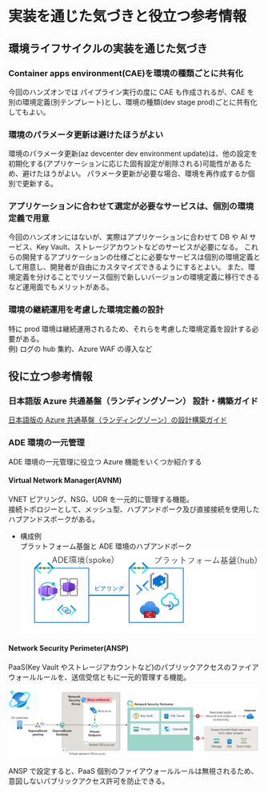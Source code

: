 # 実装を通じた気づきと役立つ参考情報

## 環境ライフサイクルの実装を通じた気づき

### Container apps environment(CAE)を環境の種類ごとに共有化

今回のハンズオンでは パイプライン実行の度に CAE も作成されるが、CAE を別の環境定義(別テンプレート)とし、環境の種類(dev stage prod)ごとに共有化してもよい。

### 環境のパラメータ更新は避けたほうがよい

環境のパラメータ更新(az devcenter dev environment update)は、他の設定を初期化する(アプリケーションに応じた固有設定が削除される)可能性があるため、避けたほうがよい。
パラメータ更新が必要な場合、環境を再作成するか個別で更新する。

### アプリケーションに合わせて選定が必要なサービスは、個別の環境定義で用意

今回のハンズオンにはないが、実際はアプリケーションに合わせて DB や AI サービス、Key Vault、ストレージアカウントなどのサービスが必要になる。
これらの開発するアプリケーションの仕様ごとに必要なサービスは個別の環境定義として用意し、開発者が自由にカスタマイズできるようにするとよい。
また、環境定義を分けることでリソース個別で新しいバージョンの環境定義に移行できるなど運用面でもメリットがある。

### 環境の継続運用を考慮した環境定義の設計

特に prod 環境は継続運用されるため、それらを考慮した環境定義を設計する必要がある。<br>
例) ログの hub 集約、Azure WAF の導入など

## 役に立つ参考情報

### 日本語版 Azure 共通基盤（ランディングゾーン） 設計・構築ガイド

[日本語版の Azure 共通基盤（ランディングゾーン）の設計構築ガイド](https://github.com/nakamacchi/AzureCAF.LandingZones.Demo/tree/master)

### ADE 環境の一元管理

ADE 環境の一元管理に役立つ Azure 機能をいくつか紹介する

#### Virtual Network Manager(AVNM)

VNET ピアリング、NSG、UDR を一元的に管理する機能。<br>
接続トポロジーとして、メッシュ型、ハブアンドポーク及び直接接続を使用したハブアンドスポークがある。

- 構成例<br>
  プラットフォーム基盤と ADE 環境のハブアンドポーク
  ![3](./images/3.png)

#### Network Security Perimeter(ANSP)

PaaS(Key Vault やストレージアカウントなど)のパブリックアクセスのファイアウォールルールを、送信受信ともに一元的管理する機能。<br>

![4](./images/4.png)

ANSP で設定すると、PaaS 個別のファイアウォールルールは無視されるため、意図しないパブリックアクセス許可を防止できる。
